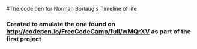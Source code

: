#The code pen for Norman Borlaug's Timeline of life

### Created to emulate the one found on http://codepen.io/FreeCodeCamp/full/wMQrXV as part of the first project
